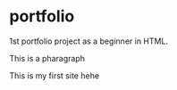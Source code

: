 # portfolio
1st portfolio project as a beginner in HTML.
<!DOCTYPE html>
<html lang="en">
<head>
    <meta charset="UTF-8">
    <meta name="viewport" content="width=device-width, initial-scale=1.0">
    <title>My first page</title>
</head>
<!--this is a body tag-->
<body>
    <p>This is a pharagraph</p>
    <p>This is my first site hehe</p>
    <br>    
    </body>
</html>

